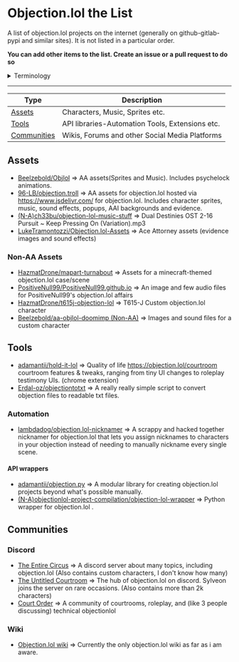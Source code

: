 # Objection.lol the List
A list of objection.lol projects on the internet (generally on github-gitlab-pypi and similar sites). It is not listed in a particular order. 

**You can add other items to the list. Create an issue or a pull request to do so**

<details>
<summary>Terminology</summary>
  <table>
    <tr>
      <th>Term</th>
      <th>Meaning</th>
    </tr>
    <tr>
      <td>AA</td>  
      <td>Contains Ace Attorney related content.</td>
    </tr>
      <td>Non-AA</td>
      <td>Does not contain Ace Attorney related content.</td>
    <tr>
      <td>In-AA</td>
      <td>Includes Ace Attorney related content.</td>
    </tr>
      <td>N-A</td>
      <td>Not maintained anymore(No-Activity)</td>
    <tr>
      <td>Sylveon</td>
      <td> Sylveon is the nickname of objection.lol's developer. (Yes i know it is also a pokemon)
    </tr>
  </table>
</details>

---


| Type                        | Description                                     |
|-----------------------------|-------------------------------------------------|
| [Assets](#Assets)           | Characters, Music, Sprites etc.                 |
| [Tools](#Tools)             | API libraries-Automation Tools, Extensions etc. |
| [Communities](#Communities) | Wikis, Forums and other Social Media Platforms  |


## Assets
- [Beelzebold/Objlol](https://github.com/Beelzebold/Objlol) => AA assets(Sprites and Music). Includes psychelock animations.
- [96-LB/objection.troll](https://github.com/96-LB/objection.troll) => AA assets for objection.lol hosted via https://www.jsdelivr.com/ for objection.lol. Includes character sprites, music, sound effects, popups, AAI backgrounds and evidence. 
- [(N-A)ch33bu/objection-lol-music-stuff](https://github.com/ch33bu/objection-lol-music-stuff) => Dual Destinies OST 2-16 Pursuit ~ Keep Pressing On (Variation).mp3
- [LukeTramontozzi/Objection.lol-Assets](https://github.com/LukeTramontozzi/Objection.lol-Assets) => Ace Attorney assets (evidence images and sound effects)

### Non-AA Assets 
- [HazmatDrone/mapart-turnabout](https://github.com/HazmatDrone/mapart-turnabout) => Assets for a minecraft-themed objection.lol case/scene
- [PositiveNull99/PositiveNull99.github.io](https://github.com/PositiveNull99/PositiveNull99.github.io) => An image and few audio files for PositiveNull99's objection.lol affairs
- [HazmatDrone/t615j-objection-lol](https://github.com/HazmatDrone/t615j-objection-lol) => T615-J Custom objection.lol character
- [Beelzebold/aa-objlol-doomimp (Non-AA)](https://github.com/Beelzebold/aa-objlol-doomimp) => Images and sound files for a custom character



## Tools
- [adamantii/hold-it-lol](https://github.com/adamantii/hold-it-lol) => Quality of life https://objection.lol/courtroom courtroom features & tweaks, ranging from tiny UI changes to roleplay testimony UIs. (chrome extension)
- [Erdal-oz/objectiontotxt](https://github.com/Erdal-oz/objectiontotxt) => A really really simple script to convert objection files to readable txt files.

### Automation
- [lambdadog/objection.lol-nicknamer](https://github.com/lambdadog/objection.lol-nicknamer) => A scrappy and hacked together nicknamer for objection.lol that lets you assign nicknames to characters in your objection instead of needing to manually nickname every single scene.

#### API wrappers
- [adamantii/objection.py](https://github.com/adamantii/objection.py) => A modular library for creating objection.lol projects beyond what's possible manually.
- [(N-A)objectionlol-project-compilation/objection-lol-wrapper](https://github.com/objectionlol-project-compilation/objection-lol-wrapper) => Python wrapper for objection.lol .

## Communities
### Discord
- [The Entire Circus](https://discord.com/invite/tQGqubBanw) => A discord server about many topics, including objection.lol (Also contains custom characters,  I don't know how many)
- [The Untitled Courtroom](https://discord.com/invite/aX9Y5g9uwY) => The hub of objection.lol on discord. Sylveon joins the server on rare occasions. (Also contains more than 2k characters)
- [Court Order](https://discord.gg/5dMRR37FWt) =>  A community of courtrooms, roleplay, and (like 3 people discussing) technical objectionlol

### Wiki
- [Objection.lol wiki](https://objectionlol.fandom.com/wiki/Objection_dot_lol_Wiki) => Currently the only objection.lol wiki as far as i am aware.
